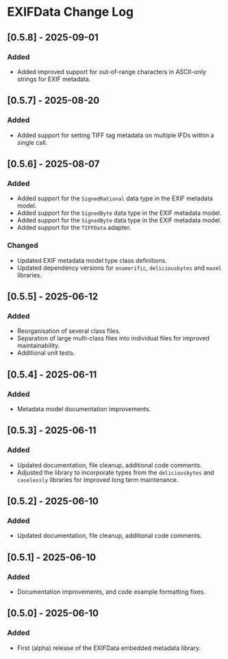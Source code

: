 # EXIFData Change Log

## [0.5.8] - 2025-09-01
### Added
- Added improved support for out-of-range characters in ASCII-only strings for EXIF metadata.

## [0.5.7] - 2025-08-20
### Added
- Added support for setting TIFF tag metadata on multiple IFDs within a single call.

## [0.5.6] - 2025-08-07
### Added
- Added support for the `SignedRational` data type in the EXIF metadata model.
- Added support for the `SignedByte` data type in the EXIF metadata model.
- Added support for the `SignedByte` data type in the EXIF metadata model.
- Added support for the `TIFFData` adapter.

### Changed
- Updated EXIF metadata model type class definitions.
- Updated dependency versions for `enumerific`, `deliciousbytes` and `maxml` libraries.

## [0.5.5] - 2025-06-12
### Added
- Reorganisation of several class files.
- Separation of large multi-class files into individual files for improved maintainability.
- Additional unit tests.

## [0.5.4] - 2025-06-11
### Added
- Metadata model documentation improvements.

## [0.5.3] - 2025-06-11
### Added
- Updated documentation, file cleanup, additional code comments.
- Adjusted the library to incorporate types from the `deliciousbytes` and `caselessly` libraries for improved long term maintenance.

## [0.5.2] - 2025-06-10
### Added
- Updated documentation, file cleanup, additional code comments.

## [0.5.1] - 2025-06-10
### Added
- Documentation improvements, and code example formatting fixes.

## [0.5.0] - 2025-06-10
### Added
- First (alpha) release of the EXIFData embedded metadata library.